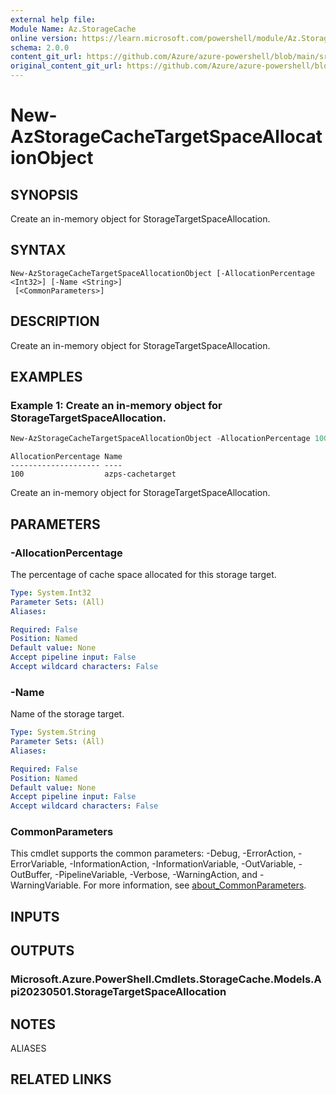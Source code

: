 ```yaml
---
external help file: 
Module Name: Az.StorageCache
online version: https://learn.microsoft.com/powershell/module/Az.StorageCache/new-AzStorageCacheTargetSpaceAllocationObject
schema: 2.0.0
content_git_url: https://github.com/Azure/azure-powershell/blob/main/src/StorageCache/help/New-AzStorageCacheTargetSpaceAllocationObject.md
original_content_git_url: https://github.com/Azure/azure-powershell/blob/main/src/StorageCache/help/New-AzStorageCacheTargetSpaceAllocationObject.md
---
```


# New-AzStorageCacheTargetSpaceAllocationObject

## SYNOPSIS
Create an in-memory object for StorageTargetSpaceAllocation.

## SYNTAX

```
New-AzStorageCacheTargetSpaceAllocationObject [-AllocationPercentage <Int32>] [-Name <String>]
 [<CommonParameters>]
```

## DESCRIPTION
Create an in-memory object for StorageTargetSpaceAllocation.

## EXAMPLES

### Example 1: Create an in-memory object for StorageTargetSpaceAllocation.
```powershell
New-AzStorageCacheTargetSpaceAllocationObject -AllocationPercentage 100 -Name azps-cachetarget
```

```output
AllocationPercentage Name
-------------------- ----
100                  azps-cachetarget
```

Create an in-memory object for StorageTargetSpaceAllocation.

## PARAMETERS

### -AllocationPercentage
The percentage of cache space allocated for this storage target.

```yaml
Type: System.Int32
Parameter Sets: (All)
Aliases:

Required: False
Position: Named
Default value: None
Accept pipeline input: False
Accept wildcard characters: False
```

### -Name
Name of the storage target.

```yaml
Type: System.String
Parameter Sets: (All)
Aliases:

Required: False
Position: Named
Default value: None
Accept pipeline input: False
Accept wildcard characters: False
```

### CommonParameters
This cmdlet supports the common parameters: -Debug, -ErrorAction, -ErrorVariable, -InformationAction, -InformationVariable, -OutVariable, -OutBuffer, -PipelineVariable, -Verbose, -WarningAction, and -WarningVariable. For more information, see [about_CommonParameters](http://go.microsoft.com/fwlink/?LinkID=113216).

## INPUTS

## OUTPUTS

### Microsoft.Azure.PowerShell.Cmdlets.StorageCache.Models.Api20230501.StorageTargetSpaceAllocation

## NOTES

ALIASES

## RELATED LINKS

